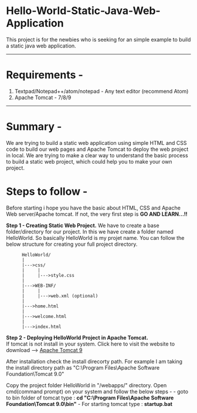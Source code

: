 # Hello-World-Static-Java-Web-Application

This project is for the newbies who is seeking for an simple example to build a static java web application.

----------------------------------
# Requirements - 
1) Textpad/Notepad++/atom/notepad - Any text editor (recommend Atom)
2) Apache Tomcat - 7/8/9
----------------------------------
# Summary - 
We are trying to build a static web application using simple HTML and CSS code to build our web pages and Apache Tomcat to deploy the web project in local. We are trying to make a clear way to understand the basic process to build a static web project, which could help you to make your own project.


# Steps to follow -
Before starting i hope you have the basic about HTML, CSS and Apache Web server/Apache tomcat. If not, the very first step is <b>GO AND LEARN...!!</b>  

<b>Step 1 - Creating Static Web Project.</b>
We have to create a base folder/directory for our project. In this we have create a folder named HelloWorld. So basically HelloWorld is my projet name.
You can follow the below structure for creating your full project directory. 

          HelloWorld/
          |
          |--->css/
          |     |
          |     |--->style.css
          |
          |--->WEB-INF/
          |     |
          |     |--->web.xml (optional) 
          |
          |--->home.html
          |
          |--->welcome.html
          |
          |--->index.html 

<b>Step 2 - Deploying HelloWorld Project in Apache Tomcat.</b></br>
If tomcat is not install in your system. Click here to visit the website to download --> <a href="https://tomcat.apache.org/download-90.cgi">Apache Tomcat 9</a>

After installation check the install direcorty path. For example I am taking the install directory path as "C:\Program Files\Apache Software Foundation\Tomcat 9.0"

Copy the project folder HelloWorld in "<tomcat-install-dir>/webapps/" directory. 
Open cmd(command prompt) on your system and follow the below steps - 
          - goto to bin folder of tomcat type : <b>cd "C:\Program Files\Apache Software Foundation\Tomcat 9.0\bin"</b>
          - For starting tomcat type : <b>startup.bat</b> 

